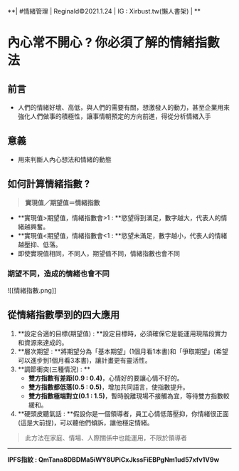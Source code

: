 **| #情緒管理 | Reginald&copy;2021.1.24 | IG : Xirbust.tw(懶人書架) | **
# 內心常不開心 ? 你必須了解的情緒指數法
## 前言
* 人們的情緒好壞、高低，與人們的需要有關，想激發人的動力，甚至企業用來強化人們做事的積極性，讓事情朝預定的方向前進，得從分析情緒入手
## 意義
* 用來判斷人內心想法和情緒的動態
## 如何計算情緒指數 ?
>**實現值／期望值＝情緒指數**
* **實現值>期望值，情緒指數會>1 : **慾望得到滿足，數字越大，代表人的情緒越興奮。
* **實現值<期望值，情緒指數會<1 : **慾望未滿足，數字越小，代表人的情緒越壓抑、低落。
* 即使實現值相同，不同人，期望值不同，情緒指數也會不同
### 期望不同，造成的情緒也會不同
![[情緒指數.png]]
## 從情緒指數學到的四大應用
1. **設定合適的目標(期望值) : **設定目標時，必須確保它是能運用現階段實力和資源來達成的。
2. **層次期望 : **將期望分為「基本期望」(1個月看1本書)和「爭取期望」(希望可以進步到1個月看3本書)，讓計畫更有靈活性。
3. **調節衝突(三種情況) : **
	* **雙方指數有差距(0.9 : 0.4)**，心情好的要讓心情不好的。
	* **雙方指數都低落(0.5 : 0.5)**，增加共同語言，使指數提升。
	* **雙方指數極端對立(0.1 : 1.5)**，暫時脫離現場不接觸為宜，等待雙方指數較緩和。
4. **硬頭皮聽氣話 : **假設你是一個領導者，員工心情低落壓抑，你情緒很正面(這是大前提)，可以聽他們傾訴，讓他穩定情緒。
>此方法在家庭、情場、人際關係中也能運用，不限於領導者
---
**IPFS指紋 : QmTana8DBDMa5iWY8UPiCxJkssFiEBPgNm1ud57xfv1V9w**